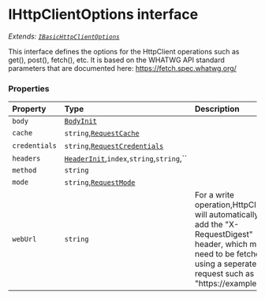 # IHttpClientOptions interface

_Extends: [`IBasicHttpClientOptions`](ibasichttpclientoptions.md)_



This interface defines the options for the HttpClient operations such as 
get(), post(), fetch(), etc. It is based on the WHATWG API standard 
parameters that are documented here: 
https://fetch.spec.whatwg.org/




### Properties

| Property	   | Type	| Description|
|:-------------|:-------|:-----------|
|`body`      | [`BodyInit`](bodyinit.md) |  |
|`cache`      | `string`,[`RequestCache`](requestcache.md) |  |
|`credentials`      | `string`,[`RequestCredentials`](requestcredentials.md) |  |
|`headers`      | [`HeaderInit`](headerinit.md),`index`,`string`,`string`,`` |  |
|`method`      | `string` |  |
|`mode`      | `string`,[`RequestMode`](requestmode.md) |  |
|`webUrl`      | `string` | For a write operation,HttpClient will automatically add the  "X-RequestDigest" header, which may need to be fetched using a seperate  request such as "https://example |




